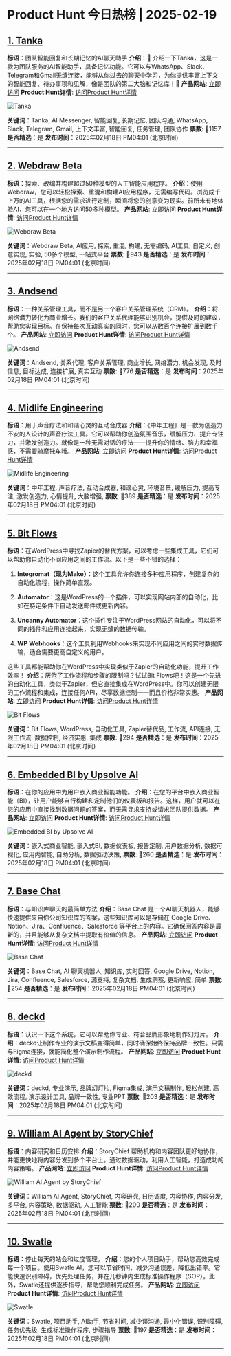 # Product Hunt 今日热榜 | 2025-02-19

## [1. Tanka](https://www.producthunt.com/posts/tanka?utm_campaign=producthunt-api&utm_medium=api-v2&utm_source=Application%3A+phtrends+%28ID%3A+147529%29)
**标语**：团队智能回复和长期记忆的AI聊天助手
**介绍**：🚀 介绍一下Tanka，这是一款为团队服务的AI智能助手，具备记忆功能。它可以与WhatsApp、Slack、Telegram和Gmail无缝连接，能够从你过去的聊天中学习，为你提供丰富上下文的智能回复、待办事项和见解，像是团队的第二大脑和记忆库！🧠
**产品网站**: [立即访问](https://www.producthunt.com/r/ITRCFT53ZUMR3X?utm_campaign=producthunt-api&utm_medium=api-v2&utm_source=Application%3A+phtrends+%28ID%3A+147529%29)
**Product Hunt详情**: [访问Product Hunt详情](https://www.producthunt.com/posts/tanka?utm_campaign=producthunt-api&utm_medium=api-v2&utm_source=Application%3A+phtrends+%28ID%3A+147529%29)

![Tanka](https://ph-files.imgix.net/e91ec76c-aa13-43cd-93a2-d98bd75850cc.png?auto=format&fit=crop&frame=1&h=512&w=1024)

**关键词**：Tanka, AI Messenger, 智能回复, 长期记忆, 团队沟通, WhatsApp, Slack, Telegram, Gmail, 上下文丰富, 智能回复, 任务管理, 团队协作
**票数**: 🔺1157
**是否精选**：是
**发布时间**：2025年02月18日 PM04:01 (北京时间)

---

## [2. Webdraw Beta](https://www.producthunt.com/posts/webdraw-beta?utm_campaign=producthunt-api&utm_medium=api-v2&utm_source=Application%3A+phtrends+%28ID%3A+147529%29)
**标语**：探索、改编并构建超过50种模型的人工智能应用程序。
**介绍**：使用Webdraw，您可以轻松探索、重混和构建AI应用程序，无需编写代码。浏览成千上万的AI工具，根据您的需求进行定制，瞬间将您的创意变为现实。前所未有地体验AI，您可以在一个地方访问50多种模型。
**产品网站**: [立即访问](https://www.producthunt.com/r/7MJZJICILKU5F7?utm_campaign=producthunt-api&utm_medium=api-v2&utm_source=Application%3A+phtrends+%28ID%3A+147529%29)
**Product Hunt详情**: [访问Product Hunt详情](https://www.producthunt.com/posts/webdraw-beta?utm_campaign=producthunt-api&utm_medium=api-v2&utm_source=Application%3A+phtrends+%28ID%3A+147529%29)

![Webdraw Beta](https://ph-files.imgix.net/38798d66-a576-40ee-9570-bdbf7814e889.png?auto=format&fit=crop&frame=1&h=512&w=1024)

**关键词**：Webdraw Beta, AI应用, 探索, 重混, 构建, 无需编码, AI工具, 自定义, 创意实现, 实验, 50多个模型, 一站式平台
**票数**: 🔺943
**是否精选**：是
**发布时间**：2025年02月18日 PM04:01 (北京时间)

---

## [3. Andsend](https://www.producthunt.com/posts/andsend?utm_campaign=producthunt-api&utm_medium=api-v2&utm_source=Application%3A+phtrends+%28ID%3A+147529%29)
**标语**：一种关系管理工具，而不是另一个客户关系管理系统（CRM）。
**介绍**：将网络潜力转化为商业增长。我们的客户关系代理能够识别机会，提供及时的建议，帮助您实现目标。在保持每次互动真实的同时，您可以从数百个连接扩展到数千个。
**产品网站**: [立即访问](https://www.producthunt.com/r/OZ2AKN3QHOBLRV?utm_campaign=producthunt-api&utm_medium=api-v2&utm_source=Application%3A+phtrends+%28ID%3A+147529%29)
**Product Hunt详情**: [访问Product Hunt详情](https://www.producthunt.com/posts/andsend?utm_campaign=producthunt-api&utm_medium=api-v2&utm_source=Application%3A+phtrends+%28ID%3A+147529%29)

![Andsend](https://ph-files.imgix.net/9e254525-54d9-44ed-8158-e383cfbe1e46.png?auto=format&fit=crop&frame=1&h=512&w=1024)

**关键词**：Andsend, 关系代理, 客户关系管理, 商业增长, 网络潜力, 机会发现, 及时信息, 目标达成, 连接扩展, 真实互动
**票数**: 🔺776
**是否精选**：是
**发布时间**：2025年02月18日 PM04:01 (北京时间)

---

## [4. Midlife Engineering](https://www.producthunt.com/posts/midlife-engineering?utm_campaign=producthunt-api&utm_medium=api-v2&utm_source=Application%3A+phtrends+%28ID%3A+147529%29)
**标语**：用于声音疗法和和谐心灵的互动合成器
**介绍**：《中年工程》是一款为创造力不安的人设计的声音疗法工具。它可以帮助你创造氛围音乐，缓解压力、提升专注力，并激发创造力。就像是一种无需对话的疗法——提升你的情绪、脑力和幸福感，不需要骑摩托车哦。
**产品网站**: [立即访问](https://www.producthunt.com/r/5WSC3HISDPUMM2?utm_campaign=producthunt-api&utm_medium=api-v2&utm_source=Application%3A+phtrends+%28ID%3A+147529%29)
**Product Hunt详情**: [访问Product Hunt详情](https://www.producthunt.com/posts/midlife-engineering?utm_campaign=producthunt-api&utm_medium=api-v2&utm_source=Application%3A+phtrends+%28ID%3A+147529%29)

![Midlife Engineering](https://ph-files.imgix.net/454da65e-c9e5-4d4d-93ff-8e263a046aca.png?auto=format&fit=crop&frame=1&h=512&w=1024)

**关键词**：中年工程, 声音疗法, 互动合成器, 和谐心灵, 环境音景, 缓解压力, 提高专注, 激发创造力, 心情提升, 大脑增强,
**票数**: 🔺389
**是否精选**：是
**发布时间**：2025年02月18日 PM04:01 (北京时间)

---

## [5. Bit Flows](https://www.producthunt.com/posts/bit-flows?utm_campaign=producthunt-api&utm_medium=api-v2&utm_source=Application%3A+phtrends+%28ID%3A+147529%29)
**标语**：在WordPress中寻找Zapier的替代方案，可以考虑一些集成工具，它们可以帮助你自动化不同应用之间的工作流。以下是一些不错的选择：

1. **Integromat（现为Make）**：这个工具允许你连接多种应用程序，创建复杂的自动化流程，操作简单直观。

2. **Automator**：这是WordPress的一个插件，可以实现网站内部的自动化，比如在特定条件下自动发送邮件或更新内容。

3. **Uncanny Automator**：这个插件专注于WordPress网站的自动化，可以将不同的插件和应用连接起来，实现无缝的数据传输。

4. **WP Webhooks**：这个工具利用Webhooks来实现不同应用之间的实时数据传输，适合需要更高自定义的用户。

这些工具都能帮助你在WordPress中实现类似于Zapier的自动化功能，提升工作效率！
**介绍**：厌倦了工作流程和步骤的限制吗？试试Bit Flows吧！这是一个先进的自动化工具，类似于Zapier，但它直接集成在WordPress中。你可以创建无限的工作流程和集成，连接任何API，尽享数据控制——而且价格非常实惠。
**产品网站**: [立即访问](https://www.producthunt.com/r/5K3CFLZ6CNZT3K?utm_campaign=producthunt-api&utm_medium=api-v2&utm_source=Application%3A+phtrends+%28ID%3A+147529%29)
**Product Hunt详情**: [访问Product Hunt详情](https://www.producthunt.com/posts/bit-flows?utm_campaign=producthunt-api&utm_medium=api-v2&utm_source=Application%3A+phtrends+%28ID%3A+147529%29)

![Bit Flows](https://ph-files.imgix.net/097c624b-067a-4439-bca8-bda83a87788b.png?auto=format&fit=crop&frame=1&h=512&w=1024)

**关键词**：Bit Flows, WordPress, 自动化工具, Zapier替代品, 工作流, API连接, 无限工作流, 数据控制, 经济实惠, 集成
**票数**: 🔺294
**是否精选**：是
**发布时间**：2025年02月18日 PM04:01 (北京时间)

---

## [6. Embedded BI by Upsolve AI](https://www.producthunt.com/posts/embedded-bi-by-upsolve-ai?utm_campaign=producthunt-api&utm_medium=api-v2&utm_source=Application%3A+phtrends+%28ID%3A+147529%29)
**标语**：在你的应用中为用户嵌入商业智能功能。
**介绍**：在您的平台中嵌入商业智能（BI），让用户能够自行构建和定制他们的仪表板和报告。这样，用户就可以在您的应用中直接找到数据问题的答案，而无需寻求支持或请求团队提供数据。
**产品网站**: [立即访问](https://www.producthunt.com/r/W7EFUHLKBGLIO7?utm_campaign=producthunt-api&utm_medium=api-v2&utm_source=Application%3A+phtrends+%28ID%3A+147529%29)
**Product Hunt详情**: [访问Product Hunt详情](https://www.producthunt.com/posts/embedded-bi-by-upsolve-ai?utm_campaign=producthunt-api&utm_medium=api-v2&utm_source=Application%3A+phtrends+%28ID%3A+147529%29)

![Embedded BI by Upsolve AI](https://ph-files.imgix.net/1312109f-316f-49f7-b3db-93cd48298e4c.png?auto=format&fit=crop&frame=1&h=512&w=1024)

**关键词**：嵌入式商业智能, 嵌入式BI, 数据仪表板, 报告定制, 用户数据分析, 数据可视化, 应用内智能, 自助分析, 数据驱动决策,
**票数**: 🔺260
**是否精选**：是
**发布时间**：2025年02月18日 PM04:01 (北京时间)

---

## [7. Base Chat](https://www.producthunt.com/posts/base-chat?utm_campaign=producthunt-api&utm_medium=api-v2&utm_source=Application%3A+phtrends+%28ID%3A+147529%29)
**标语**：与知识库聊天的最简单方法
**介绍**：Base Chat 是一个AI聊天机器人，能够快速提供来自你公司知识库的答案，这些知识库可以是存储在 Google Drive、Notion、Jira、Confluence、Salesforce 等平台上的内容。它确保回答内容是最新的，并且能够从复杂文档中提取有价值的信息。
**产品网站**: [立即访问](https://www.producthunt.com/r/E5S356EFKHPV2X?utm_campaign=producthunt-api&utm_medium=api-v2&utm_source=Application%3A+phtrends+%28ID%3A+147529%29)
**Product Hunt详情**: [访问Product Hunt详情](https://www.producthunt.com/posts/base-chat?utm_campaign=producthunt-api&utm_medium=api-v2&utm_source=Application%3A+phtrends+%28ID%3A+147529%29)

![Base Chat](https://ph-files.imgix.net/3f0cc41c-ad26-48c5-b592-6d6e86e5ef17.png?auto=format&fit=crop&frame=1&h=512&w=1024)

**关键词**：Base Chat, AI 聊天机器人, 知识库, 实时回答, Google Drive, Notion, Jira, Confluence, Salesforce, 源支持, 复杂文档, 生成洞察, 更新响应, 简单
**票数**: 🔺254
**是否精选**：是
**发布时间**：2025年02月18日 PM04:01 (北京时间)

---

## [8. deckd](https://www.producthunt.com/posts/deckd-2?utm_campaign=producthunt-api&utm_medium=api-v2&utm_source=Application%3A+phtrends+%28ID%3A+147529%29)
**标语**：认识一下这个系统，它可以帮助你专业、符合品牌形象地制作幻灯片。
**介绍**：deckd让制作专业的演示文稿变得简单，同时确保始终保持品牌一致性。只需与Figma连接，就能简化整个演示制作流程。
**产品网站**: [立即访问](https://www.producthunt.com/r/ICRIEBPUSWINTU?utm_campaign=producthunt-api&utm_medium=api-v2&utm_source=Application%3A+phtrends+%28ID%3A+147529%29)
**Product Hunt详情**: [访问Product Hunt详情](https://www.producthunt.com/posts/deckd-2?utm_campaign=producthunt-api&utm_medium=api-v2&utm_source=Application%3A+phtrends+%28ID%3A+147529%29)

![deckd](https://ph-files.imgix.net/2b288459-87ba-4739-86c1-0dffbff104d5.png?auto=format&fit=crop&frame=1&h=512&w=1024)

**关键词**：deckd, 专业演示, 品牌幻灯片, Figma集成, 演示文稿制作, 轻松创建, 高效流程, 演示设计工具, 品牌一致性, 专业PPT
**票数**: 🔺203
**是否精选**：是
**发布时间**：2025年02月18日 PM04:01 (北京时间)

---

## [9. William AI Agent by StoryChief](https://www.producthunt.com/posts/william-ai-agent-by-storychief?utm_campaign=producthunt-api&utm_medium=api-v2&utm_source=Application%3A+phtrends+%28ID%3A+147529%29)
**标语**：内容研究和日历安排
**介绍**：StoryChief 帮助机构和内容团队更好地协作，并能更快地将内容分发到多个平台上。通过数据驱动，利用人工智能，打造成功的内容策略。
**产品网站**: [立即访问](https://www.producthunt.com/r/YFIZKAFXZ77YZL?utm_campaign=producthunt-api&utm_medium=api-v2&utm_source=Application%3A+phtrends+%28ID%3A+147529%29)
**Product Hunt详情**: [访问Product Hunt详情](https://www.producthunt.com/posts/william-ai-agent-by-storychief?utm_campaign=producthunt-api&utm_medium=api-v2&utm_source=Application%3A+phtrends+%28ID%3A+147529%29)

![William AI Agent by StoryChief](https://ph-files.imgix.net/b466e757-f01b-436b-9204-17affb849acb.png?auto=format&fit=crop&frame=1&h=512&w=1024)

**关键词**：William AI Agent, StoryChief, 内容研究, 日历调度, 内容协作, 内容分发, 多平台, 内容策略, 数据驱动, 人工智能
**票数**: 🔺200
**是否精选**：是
**发布时间**：2025年02月18日 PM04:01 (北京时间)

---

## [10. Swatle](https://www.producthunt.com/posts/swatle-3?utm_campaign=producthunt-api&utm_medium=api-v2&utm_source=Application%3A+phtrends+%28ID%3A+147529%29)
**标语**：停止每天的站会和过度管理。
**介绍**：您的个人项目助手，帮助您高效完成每一个项目。使用Swatle AI，您可以节省时间，减少沟通误差，降低出错率。它能快速识别障碍，优先处理任务，并在几秒钟内生成标准操作程序（SOP）。此外，Swatle还提供逐步指导，帮助您顺利完成任务。
**产品网站**: [立即访问](https://www.producthunt.com/r/S2S2IGZBVB4FRT?utm_campaign=producthunt-api&utm_medium=api-v2&utm_source=Application%3A+phtrends+%28ID%3A+147529%29)
**Product Hunt详情**: [访问Product Hunt详情](https://www.producthunt.com/posts/swatle-3?utm_campaign=producthunt-api&utm_medium=api-v2&utm_source=Application%3A+phtrends+%28ID%3A+147529%29)

![Swatle](https://ph-files.imgix.net/aa4e35ab-39e9-4e6b-9a96-adbfc8381458.png?auto=format&fit=crop&frame=1&h=512&w=1024)

**关键词**：Swatle, 项目助手, AI助手, 节省时间, 减少误沟通, 最小化错误, 识别障碍, 任务优先级, 生成标准操作程序, 步骤指导
**票数**: 🔺197
**是否精选**：是
**发布时间**：2025年02月18日 PM04:01 (北京时间)

---

